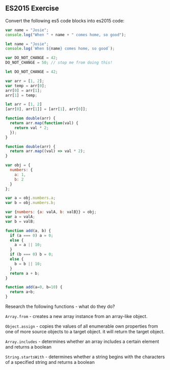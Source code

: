 ## ES2015 Exercise

Convert the following es5 code blocks into es2015 code:

```javascript
var name = "Josie";
console.log("When " + name + " comes home, so good");
```

```javascript es2015
let name = "Josie";
console.log(`When ${name} comes home, so good`);
```

```javascript
var DO_NOT_CHANGE = 42;
DO_NOT_CHANGE = 50; // stop me from doing this!
```

```javascript es2015
let DO_NOT_CHANGE = 42;
```

```javascript
var arr = [1, 2];
var temp = arr[0];
arr[0] = arr[1];
arr[1] = temp;
```

```javascript es2015
let arr = [1, 2]
[arr[0], arr[1]] = [arr[1], arr[0]];
```

```javascript
function double(arr) {
  return arr.map(function(val) {
    return val * 2;
  });
}
```

```javascript es2015
function double(arr) {
  return arr.map((val) => val * 2);
}
```

```javascript
var obj = {
  numbers: {
    a: 1,
    b: 2
  }
};

var a = obj.numbers.a;
var b = obj.numbers.b;
```

```javascript es2015
var {numbers: {a: valA, b: valB}} = obj;
var a = valA;
var b = valB;
```

```javascript
function add(a, b) {
  if (a === 0) a = 0;
  else {
    a = a || 10;
  }
  if (b === 0) b = 0;
  else {
    b = b || 10;
  }
  return a + b;
}
```

```javascript es2015
function add(a=0, b=10) {
  return a+b;
}
```

Research the following functions - what do they do?

`Array.from` - creates a new array instance from an array-like object.

`Object.assign` - copies the values of all enumerable own properties from one of more source objects to a target object. it will return the target object.

`Array.includes` - determines whether an array includes a certain element and returns a boolean

`String.startsWith` - determines whether a string begins with the characters of a specified string and returns a boolean
